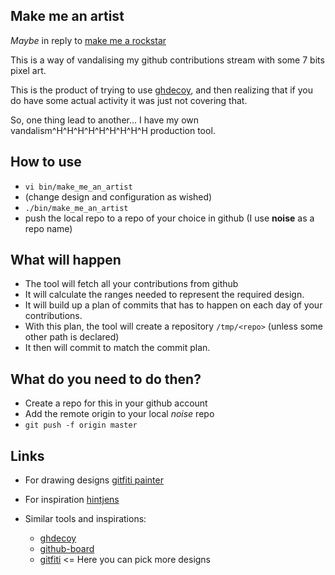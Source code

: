Make me an artist
-----------------

*Maybe* in reply to [make me a rockstar](https://github.com/avinassh/rockstar)

This is a way of vandalising my github contributions stream with some 7 bits pixel art.

This is the product of trying to use [ghdecoy](https://github.com/tickelton/ghdecoy), and then realizing that if you do have some actual activity it was just not covering that.

So, one thing lead to another... I have my own vandalism\^H\^H\^H\^H\^H\^H\^H\^H\^H production tool.


## How to use

* `vi bin/make_me_an_artist`
* (change design and configuration as wished)
* `./bin/make_me_an_artist`
* push the local repo to a repo of your choice in github (I use **noise** as a repo name)

## What will happen

* The tool will fetch all your contributions from github
* It will calculate the ranges needed to represent the required design.
* It will build up a plan of commits that has to happen on each day of your contributions.
* With this plan, the tool will create a repository `/tmp/<repo>` (unless some other path is declared)
* It then will commit to match the commit plan.

## What do you need to do then?

* Create a repo for this in your github account
* Add the remote origin to your local *noise* repo
* `git push -f origin master`

## Links

* For drawing designs [gitfiti painter](http://codepen.io/cbas/pen/vOXeKV)
* For inspiration [hintjens](https://github.com/hintjens)

* Similar tools and inspirations:
    * [ghdecoy](https://github.com/tickelton/ghdecoy)
    * [github-board](https://github.com/bayandin/github-board)
    * [gitfiti](https://github.com/gelstudios/gitfiti) <= Here you can pick more designs
